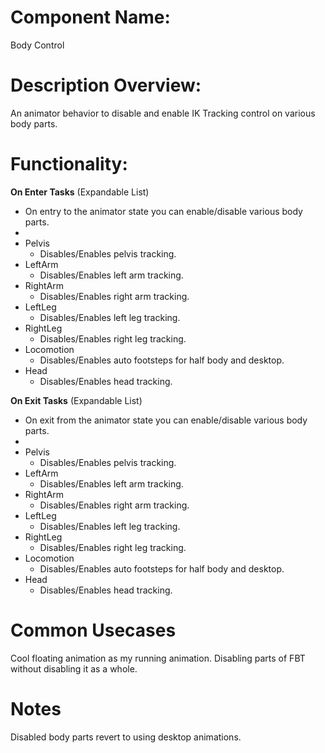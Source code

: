 
# Component Name:

Body Control

# Description Overview:

An animator behavior to disable and enable IK Tracking control on various body parts.

# Functionality:

**On Enter Tasks** (Expandable List)

- On entry to the animator state you can enable/disable various body parts.
- 
- Pelvis
	- Disables/Enables pelvis tracking.
- LeftArm
	- Disables/Enables left arm tracking.
- RightArm
	- Disables/Enables right arm tracking.
- LeftLeg
	- Disables/Enables left leg tracking.
- RightLeg
	- Disables/Enables right leg tracking.
- Locomotion
	- Disables/Enables auto footsteps for half body and desktop.
- Head
	- Disables/Enables head tracking.

**On Exit Tasks** (Expandable List)

- On exit from the animator state you can enable/disable various body parts.
- 
- Pelvis
	- Disables/Enables pelvis tracking.
- LeftArm
	- Disables/Enables left arm tracking.
- RightArm
	- Disables/Enables right arm tracking.
- LeftLeg
	- Disables/Enables left leg tracking.
- RightLeg
	- Disables/Enables right leg tracking.
- Locomotion
	- Disables/Enables auto footsteps for half body and desktop.
- Head
	- Disables/Enables head tracking.
# Common Usecases

Cool floating animation as my running animation. Disabling parts of FBT without disabling it as a whole.

# Notes

Disabled body parts revert to using desktop animations.